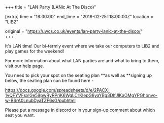 +++
title = "LAN Party (LANic At The Disco)"

[extra]
time = "18:00:00"
end_time = "2018-02-25T18:00:00Z"
location = "LIB2"

original = "https://uwcs.co.uk/events/lan-party-lanic-at-the-disco/"    
+++

It's LAN time\! Our bi-termly event where we take our computers to LIB2 and play games for the weekend\!

For more information about what LAN parties are and what to bring to them, visit our <span id="2334">help page</span>.

You need to pick your spot on the seating plan **as well as **signing up below, the seating plan can be found here - 

<https://docs.google.com/spreadsheets/d/e/2PACX-1vQFYVFsxIGe59pwRyRPriK6WgLCrKIepG8yaYBg3DlfJlKaOMgYPGhbnvo-w-BSrA0LnubDyaTZF6sG/pubhtml>  

Please put a message in discord or in your sign-up comment about which seat you want.

